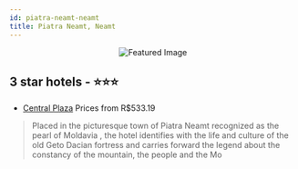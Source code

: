 ```yaml
---
id: piatra-neamt-neamt
title: Piatra Neamt, Neamt
---
```


<center><img src="https://i.travelapi.com/hotels/47000000/46140000/46136300/46136280/789d5a41_z.jpg" alt="Featured Image" /></center>


##  3 star hotels - ⭐️⭐️⭐️

-    [Central Plaza](https://us.hurb.com/hotels/piatra-neamt/central-plaza-JNP-JP903805?cmp=18055) Prices from R$533.19
   > Placed in the picturesque town of Piatra Neamt recognized as   the pearl of Moldavia , the hotel identifies with the life and culture of the old Geto Dacian fortress and carries forward the legend about the constancy of the mountain, the people and the Mo
